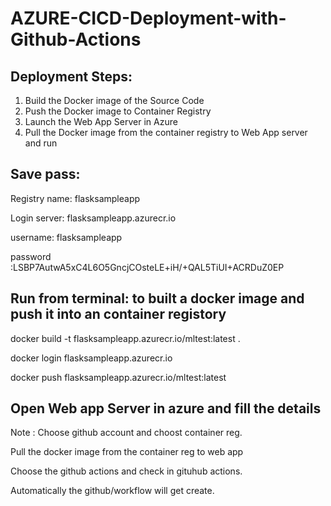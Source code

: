 # AZURE-CICD-Deployment-with-Github-Actions


## Deployment Steps:

1. Build the Docker image of the Source Code
2. Push the Docker image to Container Registry
3. Launch the Web App Server in Azure 
4. Pull the Docker image from the container registry to Web App server and run 


## Save pass:

Registry name: flasksampleapp

Login server: flasksampleapp.azurecr.io

username: flasksampleapp

password :LSBP7AutwA5xC4L6O5GncjCOsteLE+iH/+QAL5TiUI+ACRDuZ0EP

## Run from terminal: to built a docker image and push it into an container registory

docker build -t flasksampleapp.azurecr.io/mltest:latest .

docker login flasksampleapp.azurecr.io

docker push flasksampleapp.azurecr.io/mltest:latest

## Open Web app Server in azure and fill the details

Note : Choose github account and choost container reg.

Pull the docker image from the container reg to web app

Choose the github actions and check in gituhub actions.

Automatically the github/workflow will get create.